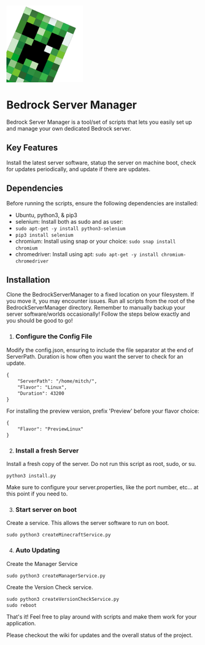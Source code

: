 <img src="https://raw.githubusercontent.com/MitchellKopczyk/BedrockServerManager/main/minecraft.png" width="200" height="200">

# Bedrock Server Manager

Bedrock Server Manager is a tool/set of scripts that lets you easily set up and manage your own dedicated Bedrock server.

## Key Features
Install the latest server software, statup the server on machine boot, check for updates periodically, and update if there are updates.


## Dependencies

Before running the scripts, ensure the following dependencies are installed:
- Ubuntu, python3, & pip3
- selenium: Install both as sudo and as user:
- ```sudo apt-get -y install python3-selenium```
- ```pip3 install selenium```
- chromium: Install using snap or your choice: ```sudo snap install chromium```
- chromedriver: Install using apt: ```sudo apt-get -y install chromium-chromedriver```
## Installation

Clone the BedrockServerManager to a fixed location on your filesystem. If you move it, you may encounter issues. Run all scripts from the root of the BedrockServerManager directory. Remember to manually backup your server software/worlds occasionally! Follow the steps below exactly and you should be good to go!

1. ### Configure the Config File
Modify the config.json, ensuring to include the file separator at the end of ServerPath. Duration is how often you want the server to check for an update.

```
{
    "ServerPath": "/home/mitch/",
    "Flavor": "Linux",
    "Duration": 43200
}
```

For installing the preview version, prefix 'Preview' before your flavor choice:

```
{
    "Flavor": "PreviewLinux"
}
```

2. ### Install a fresh Server

Install a fresh copy of the server. Do not run this script as root, sudo, or su.

```
python3 install.py
```

Make sure to configure your server.properties, like the port number, etc... at this point if you need to.

3. ### Start server on boot

Create a service. This allows the server software to run on boot.

```
sudo python3 createMinecraftService.py
```

4. ### Auto Updating
Create the Manager Service
```
sudo python3 createManagerService.py
```

Create the Version Check service.

```
sudo python3 createVersionCheckService.py
sudo reboot
```
That's it! Feel free to play around with scripts and make them work for your application.

Please checkout the wiki for updates and the overall status of the project.
